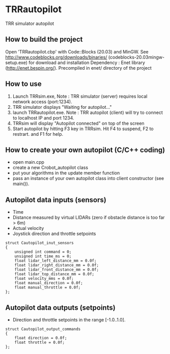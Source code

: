 # TRRautopilot
 TRR simulator autopilot

## How to build the project
Open 'TRRautopilot.cbp' with Code::Blocks (20.03) and MinGW. 
See http://www.codeblocks.org/downloads/binaries/ (codeblocks-20.03mingw-setup.exe) for download and installation
Dependency : Enet library (http://enet.bespin.org/). Precompiled in enet/ directory of the project

## How to use
1) Launch TRRsim.exe,
 Note : TRR simulator (server) requires local network access (port:1234).
2) TRR simulator displays "Waiting for autopilot..."
3) launch TRRautopilot.exe.
 Note : TRR autopilot (client) will try to connect to localhost IP and port 1234.
4) TRRsim will display "Autopilot connected" on top of the screen
5) Start autopilot by hitting F3 key in TRRsim. Hit F4 to suspend, F2 to restrart. and F1 for help.

## How to create your own autopilot (C/C++ coding)
* open main.cpp
* create a new Crobot_autopilot class
* put your algorithms in the update member function
* pass an instance of your own autopilot class into client constructor (see main()).

## Autopilot data inputs (sensors)
* Time
* Distance measured by virtual LIDARs (zero if obstacle distance is too far > 6m)
* Actual velocity
* Joystick direction and throttle setpoints
```
struct Cautopilot_inut_sensors
{
    unsigned int command = 0;
    unsigned int time_ms = 0;
    float lidar_left_distance_mm = 0.0f;
    float lidar_right_distance_mm = 0.0f;
    float lidar_front_distance_mm = 0.0f;
    float lidar_top_distance_mm = 0.0f;
    float velocity_mms = 0.0f;
    float manual_direction = 0.0f;
    float manual_throttle = 0.0f;
};
```

## Autopilot data outputs (setpoints)
* Direction and throttle setpoints in the range [-1.0..1.0].

```
struct Cautopilot_output_commands
{
    float direction = 0.0f;
    float throttle = 0.0f;
};
```
